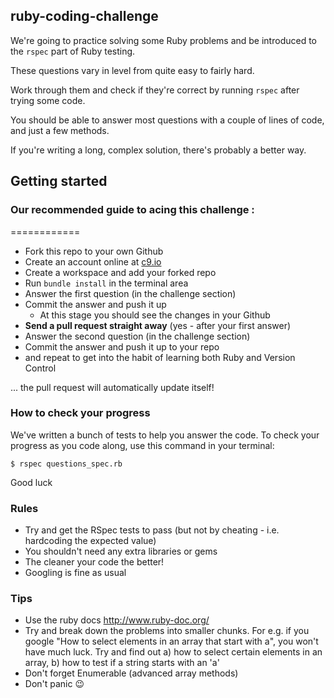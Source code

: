 ## ruby-coding-challenge

We're going to practice solving some Ruby problems and be introduced to the `rspec` part of Ruby testing.

These questions vary in level from quite easy to fairly hard.

Work through them and check if they're correct by running `rspec` after trying some code.

You should be able to answer most questions with a couple of lines of code, and just a few methods.

If you're writing a long, complex solution, there's probably a better way.

## Getting started

### Our recommended guide to acing this challenge :
============
* Fork this repo to your own Github
* Create an account online at [c9.io](https://c9.io)
* Create a workspace and add your forked repo
* Run `bundle install` in the terminal area
* Answer the first question (in the challenge section)
* Commit the answer and push it up
  * At this stage you should see the changes in your Github
* **Send a pull request straight away** (yes - after your first answer)
* Answer the second question (in the challenge section)
* Commit the answer and push it up to your repo
* and repeat to get into the habit of learning both Ruby and Version Control

... the pull request will automatically update itself!

### How to check your progress

We've written a bunch of tests to help you answer the code. To check your progress as you code along, use this command in your terminal:

~~~
$ rspec questions_spec.rb
~~~

Good luck

### Rules

* Try and get the RSpec tests to pass (but not by cheating - i.e. hardcoding the expected value)
* You shouldn't need any extra libraries or gems
* The cleaner your code the better!
* Googling is fine as usual

### Tips

* Use the ruby docs http://www.ruby-doc.org/
* Try and break down the problems into smaller chunks. For e.g. if you google "How to select elements in an array that start with a", you won't have much luck. Try and find out a) how to select certain elements in an array, b) how to test if a string starts with an 'a'
* Don't forget Enumerable (advanced array methods)
* Don't panic :wink:
